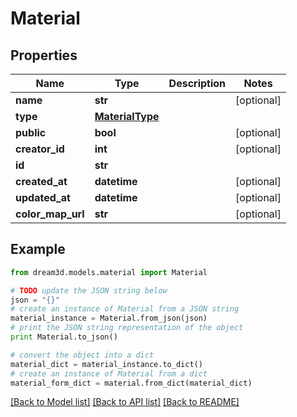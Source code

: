 # Material


## Properties
Name | Type | Description | Notes
------------ | ------------- | ------------- | -------------
**name** | **str** |  | [optional] 
**type** | [**MaterialType**](MaterialType.md) |  | 
**public** | **bool** |  | [optional] 
**creator_id** | **int** |  | [optional] 
**id** | **str** |  | 
**created_at** | **datetime** |  | [optional] 
**updated_at** | **datetime** |  | [optional] 
**color_map_url** | **str** |  | [optional] 

## Example

```python
from dream3d.models.material import Material

# TODO update the JSON string below
json = "{}"
# create an instance of Material from a JSON string
material_instance = Material.from_json(json)
# print the JSON string representation of the object
print Material.to_json()

# convert the object into a dict
material_dict = material_instance.to_dict()
# create an instance of Material from a dict
material_form_dict = material.from_dict(material_dict)
```
[[Back to Model list]](../README.md#documentation-for-models) [[Back to API list]](../README.md#documentation-for-api-endpoints) [[Back to README]](../README.md)


